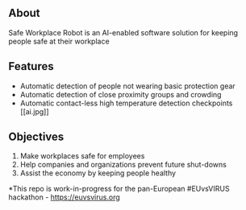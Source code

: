 ## About
Safe Workplace Robot is an AI-enabled software solution for keeping people safe at their workplace

## Features
- Automatic detection of people not wearing basic protection gear
- Automatic detection of close proximity groups and crowding
- Automatic contact-less high temperature detection checkpoints
[[ai.jpg]]

## Objectives
1. Make workplaces safe for employees
2. Help companies and organizations prevent future shut-downs
3. Assist the economy by keeping people healthy


*This repo is work-in-progress for the pan-European #EUvsVIRUS hackathon - https://euvsvirus.org
